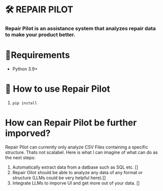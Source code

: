 # 🛠️ REPAIR PILOT
### Repair Pilot is an assistance system that analyzes repair data to make your product better.  

# 🔌Requirements
- Python 3.9+
# 🚀 How to use Repair Pilot
1. ```pip install ```

# How can Repair Pilot be further imporved?
Repair Pilot can currently only analyze CSV Files containing a specific structure. Thats not scalabel. Here is what I can imagine of what can do as the next steps:
1. Automatically extract data from a datbase such as SQL etc. []
2. Repair Oilot should be able to analyze any data of any format or structure (LLMs could be very helpful here).[]
3. Integrate LLMs to imporve UI and get more out of your data. []
